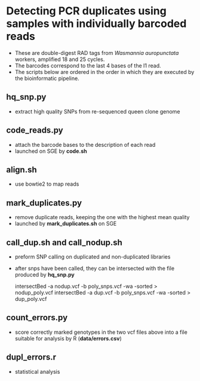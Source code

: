 # Detecting PCR duplicates using samples with individually barcoded reads

- These are double-digest RAD tags from *Wasmannia auropunctata* workers, amplified 18 and 25 cycles.
- The barcodes correspond to the last 4 bases of the I1 read.
- The scripts below are ordered in the order in which they are executed by the bioinformatic pipeline.

## **hq_snp.py**
- extract high quality SNPs from re-sequenced queen clone genome

## **code_reads.py**
- attach the barcode bases to the description of each read
- launched on SGE by **code.sh**

## **align.sh**
- use bowtie2 to map reads

## **mark_duplicates.py**
- remove duplicate reads, keeping the one with the highest mean quality
- launched by **mark_duplicates.sh** on SGE

## **call_dup.sh** and **call_nodup.sh**
- preform SNP calling on duplicated and non-duplicated libraries
- after snps have been called, they can be intersected with the file produced by **hq_snp.py**

    intersectBed -a nodup.vcf -b poly_snps.vcf -wa -sorted > nodup_poly.vcf
    intersectBed -a dup.vcf -b poly_snps.vcf -wa -sorted > dup_poly.vcf
    
## **count_errors.py**
- score correctly marked genotypes in the two vcf files above into a file suitable for analysis by R (**data/errors.csv**)

## **dupl_errors.r**
- statistical analysis
    
    
    